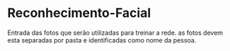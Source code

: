 # Reconhecimento-Facial
Entrada das fotos que serão utilizadas para treinar a rede.
as fotos devem esta separadas por pasta e identificadas como nome da pessoa.